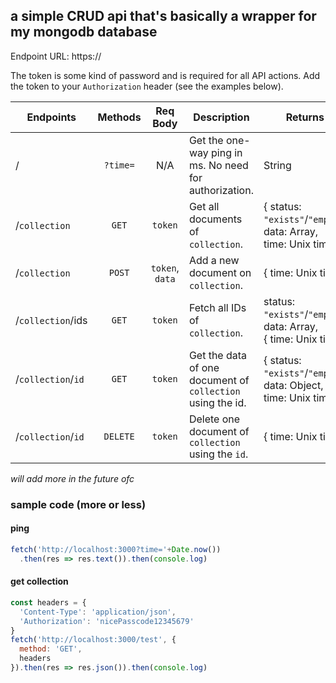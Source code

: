 ## a simple CRUD api that's basically a wrapper for my mongodb database

Endpoint URL: https://

The token is some kind of password and is required for all API actions. Add the token to your `Authorization` header (see the examples below).

Endpoints | Methods | Req Body | Description | Returns
-- | :--: | :--: | -- | --
/ | `?time=` | N/A | Get the one-way ping in ms. No need for authorization. | String
/`collection` | `GET` | `token` | Get all documents of `collection`. | { status: `"exists"`/`"empty"`, <br> data: Array, <br> time: Unix time }
/`collection` | `POST` | `token`, `data` | Add a new document on `collection`. | { time: Unix time }
/`collection`/ids | `GET` | `token` | Fetch all IDs of `collection`. | status: `"exists"`/`"empty"`, <br> data: Array, <br> { time: Unix time }
/`collection`/`id` | `GET` | `token` | Get the data of one document of `collection` using the id. | { status: `"exists"`/`"empty"`, <br> data: Object, <br> time: Unix time }
/`collection`/`id` | `DELETE` | `token` | Delete one document of `collection` using the `id`. | { time: Unix time }

*will add more in the future ofc*

### sample code (more or less)
#### ping
```js
fetch('http://localhost:3000?time='+Date.now())
  .then(res => res.text()).then(console.log)
```

#### get collection
```js
const headers = {
  'Content-Type': 'application/json',
  'Authorization': 'nicePasscode12345679'
}
fetch('http://localhost:3000/test', {
  method: 'GET',
  headers
}).then(res => res.json()).then(console.log)
```
